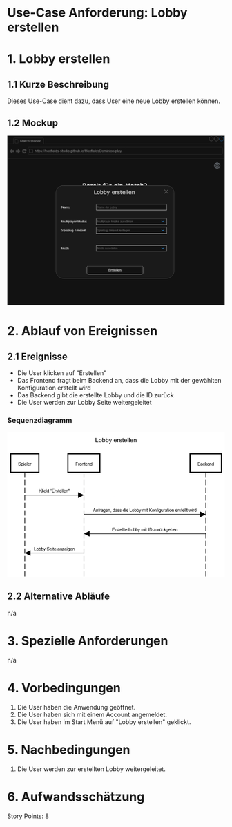 # Use-Case Anforderung: Lobby erstellen

# 1. Lobby erstellen

## 1.1 Kurze Beschreibung
Dieses Use-Case dient dazu, dass User eine neue Lobby erstellen können.

## 1.2 Mockup
![Mockup Lobby erstellen](lobby_erstellen.png)

# 2. Ablauf von Ereignissen

## 2.1 Ereignisse
- Die User klicken auf "Erstellen"
- Das Frontend fragt beim Backend an, dass die Lobby mit der gewählten Konfiguration erstellt wird
- Das Backend gibt die erstellte Lobby und die ID zurück
- Die User werden zur Lobby Seite weitergeleitet

### Sequenzdiagramm
![Sequenzdiagramm Lobby erstellen](lobby_erstellen_seqdg.png)

## 2.2 Alternative Abläufe
n/a

# 3. Spezielle Anforderungen
n/a

# 4. Vorbedingungen
1. Die User haben die Anwendung geöffnet.
2. Die User haben sich mit einem Account angemeldet.
3. Die User haben im Start Menü auf "Lobby erstellen" geklickt.

# 5. Nachbedingungen
1. Die User werden zur erstellten Lobby weitergeleitet.

# 6. Aufwandsschätzung
Story Points: 8
